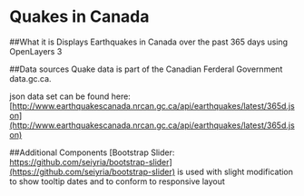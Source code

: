 Quakes in Canada
=====

##What it is
Displays Earthquakes in Canada over the past 365 days using OpenLayers 3

##Data sources
Quake data is part of the Canadian Ferderal Government data.gc.ca.

json data set can be found here:
[http://www.earthquakescanada.nrcan.gc.ca/api/earthquakes/latest/365d.json](http://www.earthquakescanada.nrcan.gc.ca/api/earthquakes/latest/365d.json)

##Additional Components
[Bootstrap Slider: https://github.com/seiyria/bootstrap-slider](https://github.com/seiyria/bootstrap-slider) is used with slight modification to show tooltip dates and to conform to responsive layout



